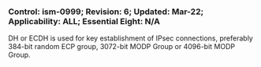 ### Control: ism-0999; Revision: 6; Updated: Mar-22; Applicability: ALL; Essential Eight: N/A
<p>DH or ECDH is used for key establishment of IPsec connections, preferably 384-bit random ECP group, 3072-bit MODP Group or 4096-bit MODP Group.</p>